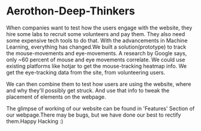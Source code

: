 # Aerothon-Deep-Thinkers
When companies want to test how the users engage with the website, they hire some labs to recruit some volunteers and pay them. They also need some expensive tech tools to do that.
With the advancements in Machine Learning, everything has changed.We built a solution(prototype) to track the mouse-movements and eye-movements. 
A research by Google says, only ~60 percent of mouse and eye movements correlate.
We could use existing platforms like hotjar to get the mouse-tracking heatmap info. We get the eye-tracking data from the site, from volunteering users.

We can then combine them to test how users are using the website, where and why they'll possibly get struck. And use that info to tweak the placement of elements on the webpage.

The glimpse of working of our website can be found in 'Features' Section of our webpage.There may be bugs, but we have done our best to rectify them.Happy Hacking :)
